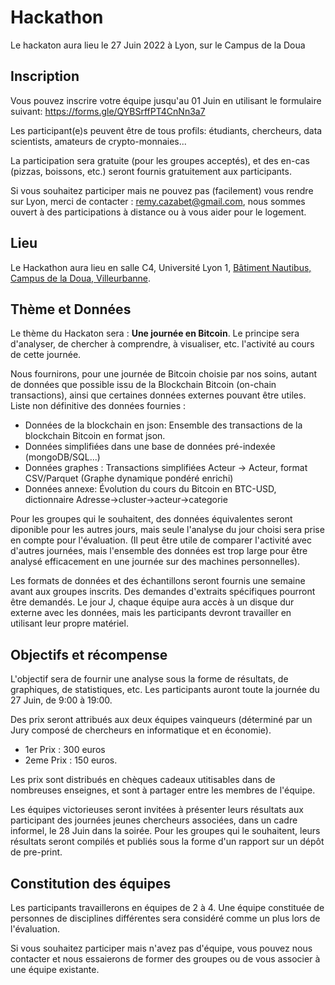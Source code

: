# Hackathon

Le hackaton aura lieu le 27 Juin 2022 à Lyon, sur le Campus de la Doua

## Inscription
Vous pouvez inscrire votre équipe jusqu'au 01 Juin en utilisant le formulaire suivant: https://forms.gle/QYBSrffPT4CnNn3a7

Les participant(e)s peuvent être de tous profils: étudiants, chercheurs, data scientists, amateurs de crypto-monnaies...

La participation sera gratuite (pour les groupes acceptés), et des en-cas (pizzas, boissons, etc.) seront fournis gratuitement aux participants.

Si vous souhaitez participer mais ne pouvez pas (facilement) vous rendre sur Lyon, merci de contacter : remy.cazabet@gmail.com, nous sommes ouvert à des participations à distance ou à vous aider pour le logement.

## Lieu
Le Hackathon aura lieu en salle C4, Université Lyon 1, [Bâtiment Nautibus, Campus de la Doua, Villeurbanne](https://goo.gl/maps/zVHrh78Wq2q7wZrc7).

## Thème et Données
Le thème du Hackaton sera : **Une journée en Bitcoin**. Le principe sera d'analyser, de chercher à comprendre, à visualiser, etc. l'activité au cours de cette journée.

Nous fournirons, pour une journée de Bitcoin choisie par nos soins, autant de données que possible issu de la Blockchain Bitcoin (on-chain transactions), ainsi que certaines données externes pouvant être utiles. Liste non définitive des données fournies :

* Données de la blockchain en json: Ensemble des transactions de la blockchain Bitcoin en format json.
* Données simplifiées dans une base de données pré-indexée (mongoDB/SQL...)
* Données graphes : Transactions simplifiées Acteur -> Acteur, format CSV/Parquet (Graphe dynamique pondéré enrichi)
* Données annexe: Évolution du cours du Bitcoin en BTC-USD, dictionnaire Adresse->cluster->acteur->categorie

Pour les groupes qui le souhaitent, des données équivalentes seront diponible pour les autres jours, mais seule l'analyse du jour choisi sera prise en compte pour l'évaluation. (Il peut être utile de comparer l'activité avec d'autres journées, mais l'ensemble des données est trop large pour être analysé efficacement en une journée sur des machines personnelles).


Les formats de données et des échantillons seront fournis une semaine avant aux groupes inscrits. Des demandes d'extraits spécifiques pourront être demandés. Le jour J, chaque équipe aura accès à un disque dur externe avec les données, mais les participants devront travailler en utilisant leur propre matériel.

## Objectifs et récompense
L'objectif sera de fournir une analyse sous la forme de résultats, de graphiques, de statistiques, etc. Les participants auront toute la journée du 27 Juin, de 9:00 à 19:00.

Des prix seront attribués aux deux équipes vainqueurs (déterminé par un Jury composé de chercheurs en informatique et en économie).
* 1er Prix : 300 euros
* 2eme Prix : 150 euros.

Les prix sont distribués en chèques cadeaux utitisables dans de nombreuses enseignes, et sont à partager entre les membres de l'équipe.

Les équipes victorieuses seront invitées à présenter leurs résultats aux participant des journées jeunes chercheurs associées, dans un cadre informel, le 28 Juin dans la soirée. Pour les groupes qui le souhaitent, leurs résultats seront compilés et publiés sous la forme d'un rapport sur un dépôt de pre-print.

## Constitution des équipes
Les participants travaillerons en équipes de 2 à 4. Une équipe constituée de personnes de disciplines différentes sera considéré comme un plus lors de l'évaluation. 

Si vous souhaitez participer mais n'avez pas d'équipe, vous pouvez nous contacter et nous essaierons de former des groupes ou de vous associer à une équipe existante.
